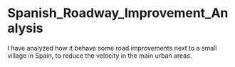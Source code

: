 # Spanish_Roadway_Improvement_Analysis
I have analyzed how it behave some road improvements next to a small village in Spain, to reduce the velocity in the main urban areas.
